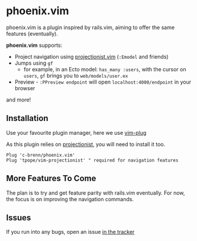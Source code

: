 # phoenix.vim

phoenix.vim is a plugin inspired by rails.vim, aiming to offer the same
features (eventually).

**phoenix.vim** supports:

- Project navigation using [projectionist.vim](https://github.com/tpope/vim-projectionist) (`:Emodel` and friends)
- Jumps using `gf`
  - for example, in an Ecto model: `has_many :users`, with the cursor on `users`, `gf` brings you to `web/models/user.ex`
- Preview - `:PPreview endpoint` will open `localhost:4000/endpoint` in your browser

and more!

## Installation

Use your favourite plugin manager, here we use [vim-plug](https://github.com/junegunn/vim-plug)

As this plugin relies on
[projectionist](https://github.com/tpope/vim-projectionist), you will need to
install it too.

```vim
Plug 'c-brenn/phoenix.vim'
Plug 'tpope/vim-projectionist' " required for navigation features
```

## More Features To Come

The plan is to try and get feature parity with rails.vim eventually.
For now, the focus is on improving the navigation commands.

## Issues

If you run into any bugs, open an issue [in the tracker](https://github.com/c-brenn/phoenix.vim/issues)
